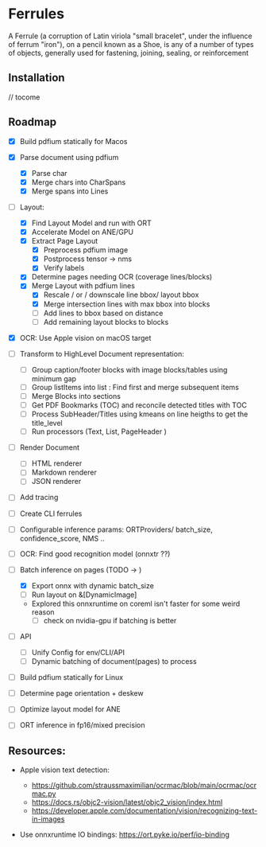 # Ferrules

A Ferrule (a corruption of Latin viriola "small bracelet", under the influence of ferrum "iron"), on a pencil known as a Shoe, is any of a number of types of objects, generally used for fastening, joining, sealing, or reinforcement

## Installation

// tocome

## Roadmap

- [x] Build pdfium statically for Macos

- [x] Parse document using pdfium

  - [x] Parse char
  - [x] Merge chars into CharSpans
  - [x] Merge spans into Lines

- [ ] Layout:

  - [x] Find Layout Model and run with ORT
  - [x] Accelerate Model on ANE/GPU
  - [x] Extract Page Layout
    - [x] Preprocess pdfium image
    - [x] Postprocess tensor -> nms
    - [x] Verify labels
  - [x] Determine pages needing OCR (coverage lines/blocks)
  - [x] Merge Layout with pdfium lines
    - [x] Rescale / or / downscale line bbox/ layout bbox
    - [x] Merge intersection lines with max bbox into blocks
    - [ ] Add lines to bbox based on distance
    - [ ] Add remaining layout blocks to blocks

- [x] OCR: Use Apple vision on macOS target

- [ ] Transform to HighLevel Document representation:

  - [ ] Group caption/footer blocks with image blocks/tables using minimum gap
  - [ ] Group listItems into list : Find first and merge subsequent items
  - [ ] Merge Blocks into sections
  - [ ] Get PDF Bookmarks (TOC) and reconcile detected titles with TOC
  - [ ] Process SubHeader/Titles using kmeans on line heigths to get the title_level
  - [ ] Run processors (Text, List, PageHeader )

- [ ] Render Document

  - [ ] HTML renderer
  - [ ] Markdown renderer
  - [ ] JSON renderer

- [ ] Add tracing
- [ ] Create CLI ferrules
- [ ] Configurable inference params: ORTProviders/ batch_size, confidence_score, NMS ..

- [ ] OCR: Find good recognition model (onnxtr ??)

- [ ] Batch inference on pages (TODO -> )

  - [x] Export onnx with dynamic batch_size
  - [ ] Run layout on &[DynamicImage]
  - Explored this onnxruntime on coreml isn't faster for some weird reason
    - [ ] check on nvidia-gpu if batching is better

- [ ] API

  - [ ] Unify Config for env/CLI/API
  - [ ] Dynamic batching of document(pages) to process

- [ ] Build pdfium statically for Linux
- [ ] Determine page orientation + deskew
- [ ] Optimize layout model for ANE
- [ ] ORT inference in fp16/mixed precision

## Resources:

- Apple vision text detection:

  - https://github.com/straussmaximilian/ocrmac/blob/main/ocrmac/ocrmac.py
  - https://docs.rs/objc2-vision/latest/objc2_vision/index.html
  - https://developer.apple.com/documentation/vision/recognizing-text-in-images

- Use onnxruntime IO bindings: https://ort.pyke.io/perf/io-binding
